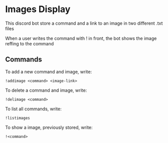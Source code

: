 # Images Display

This discord bot store a command and a link to an image in two different .txt files

When a user writes the command with ! in front, the bot shows the image reffing to the command

## Commands

To add a new command and image, write:
```
!addimage <command> <image-link>
```

To delete a command and image, write:
```
!delimage <command>
```

To list all commands, write:
```
!listimages
```

To show a image, previously stored, write:
```
!<command>
```
